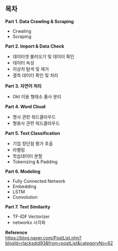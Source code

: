 ## 목차
<b> Part 1. Data Crawling & Scraping </b>
<br>
- Crwaling
- Scraping

<b> Part 2. Import & Data Check </b>

- 데이터셋 불러오기 및 데이터 확인
- 데이터 속성
- 이상치 탐색 및 제거
- 결측 데이터 확인 및 처리

<b> Part 3. 자연어 처리  </b>
- Okt 이용 형태소 품사 분리

<b> Part 4. Word Cloud  </b>
- 명사 관련 워드클라우드
- 형용사 관련 워드클라우드

<b> Part 5. Text Classification </b>
- 기업 장단점 평가 추출
- 라벨링
- 학습데이터 분할
- Tokenizing & Padding

<b> Part 6. Modeling </b>
- Fully Connected Network
- Embedding
- LSTM
- Convolution

<b> Part 7. Text Similarity </b>
- TF-IDF Vectorizer
- networkx 시각화
 
 
<b> Reference </b> <br>
https://blog.naver.com/PostList.nhn?blogId=rlacksdid93&from=postList&categoryNo=62

